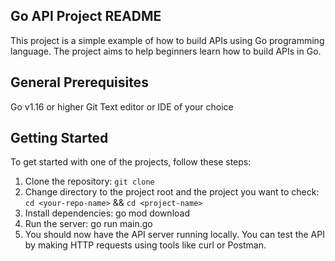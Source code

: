 ## Go API Project README

This project is a simple example of how to build APIs using Go programming language. The project aims to help beginners learn how to build APIs in Go.

## General Prerequisites

Go v1.16 or higher
Git
Text editor or IDE of your choice

## Getting Started

To get started with one of the projects, follow these steps:

1. Clone the repository: `git clone`
2. Change directory to the project root and the project you want to check: `cd <your-repo-name>` && `cd <project-name>`
3. Install dependencies: go mod download
4. Run the server: go run main.go
5. You should now have the API server running locally. You can test the API by making HTTP requests using tools like curl or Postman.
